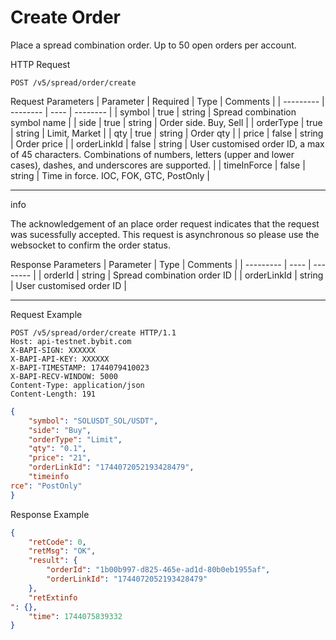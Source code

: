 # Create Order
Place a spread combination order. Up to 50 open orders per account.


HTTP Request
```http
POST /v5/spread/order/create
```

Request Parameters
| Parameter | Required | Type | Comments |
| --------- | -------- | ---- | -------- |
| symbol | true | string | Spread combination symbol name |
| side | true | string | Order side. Buy, Sell |
| orderType | true | string | Limit, Market |
| qty | true | string | Order qty |
| price | false | string | Order price |
| orderLinkId | false | string | User customised order ID, a max of 45 characters. Combinations of numbers, letters (upper and lower cases), dashes, and underscores are supported. |
| timeInForce | false | string | Time in force. IOC, FOK, GTC, PostOnly |

---

info 

The acknowledgement of an place order request indicates that the request was sucessfully accepted. This request is asynchronous so please use the websocket to confirm the order status.


Response Parameters
| Parameter | Type | Comments |
| --------- | ---- | -------- |
| orderId | string | Spread combination order ID |
| orderLinkId | string | User customised order ID |

---

Request Example
```http
POST /v5/spread/order/create HTTP/1.1
Host: api-testnet.bybit.com
X-BAPI-SIGN: XXXXXX
X-BAPI-API-KEY: XXXXXX
X-BAPI-TIMESTAMP: 1744079410023
X-BAPI-RECV-WINDOW: 5000
Content-Type: application/json
Content-Length: 191
```

```json
{
    "symbol": "SOLUSDT_SOL/USDT",
    "side": "Buy",
    "orderType": "Limit",
    "qty": "0.1",
    "price": "21",
    "orderLinkId": "1744072052193428479",
    "timeinfo
rce": "PostOnly"
}
```

Response Example
```json
{
    "retCode": 0,
    "retMsg": "OK",
    "result": {
        "orderId": "1b00b997-d825-465e-ad1d-80b0eb1955af",
        "orderLinkId": "1744072052193428479"
    },
    "retExtinfo
": {},
    "time": 1744075839332
}
```

